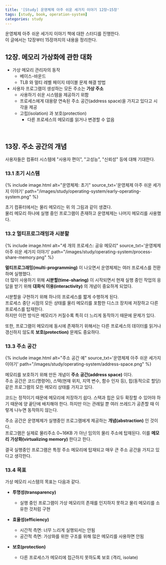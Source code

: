 ```yaml
---
title: '[Study] 운영체제 아주 쉬운 세가지 이야기 12장~15장'
tags: [study, book, operation-system]
categories: study
---
```


운영체제 아주 쉬운 세가지 이야기 책에 대한 스터디를 진행한다.  
이 글에서는 12장부터 15장까지의 내용을 정리한다. 

<!--more-->

## 12장. 메모리 가상화에 관한 대화

- 가상 메모리 관리자의 동작
  - 베이스-바운드
  - TLB 와 멀티 레벨 페이지 테이블 문제 해결 방법
- 사용자 프로그램이 생성하는 모든 주소는 **가상 주소**
  - 사용하기 쉬운 시스템을 제공하기 위함
  - 프로세스에게 대용량 연속된 주소 공간(address space)을 가지고 있다고 시각을 제공
  - 고립(isolation) 과 보호(protection)
    - 다른 프로세스의 메모리를 읽거나 변경할 수 없음


<br/>

## 13장. 주소 공간의 개념

사용자들은 컴퓨터 시스템에 "사용자 편이", "고성능", "신뢰성" 등에 대해 기대한다. 

### 13.1 초기 시스템

{% include image.html alt="운영체제: 초기" source_txt='운영체제 아주 쉬운 세가지 이야기' path="/images/study/operating-system/early-operating-system.png" %}

초기 컴퓨터에서는 물리 메모리는 위 의 그림과 같이 생겼다.  
물리 메모리 하나에 실행 중인 프로그램이 존재하고 운영체제는 나머지 메모리를 사용했다.  

### 13.2 멀티프로그래밍과 시분할

{% include image.html alt="세 개의 프로세스: 공유 메모리" source_txt='운영체제 아주 쉬운 세가지 이야기' path="/images/study/operating-system/process-share-memory.png" %}

**멀티프로그래밍(multi-programming)** 이 나오면서 운영체제는 여러 프로세스를 전환하며 실행했다.  
더 많이 사용하기 위해 **시분할(time-sharing)** 이 시작되면서 현재 실행 중인 작업의 응답을 받기 위해 **대화식 이용(interactivity)** 의 개념이 중요하게 되었다.

시분할을 구현하기 위해 하나의 프로세스를 짧게 수행하게 된다.  
프로세스 중단 시점의 모든 상태를 물리 메모리를 포함한 디스크 장치에 저장하고 다른 프로세스를 탑재한다.   
하지만 이런 방식은 메모리가 커질수록 특히 더 느리게 동작하기 때문에 문제가 있다. 

또한, 프로그램이 메모리에 동시에 존재하기 위해서는 다른 프로세스의 데이터를 읽거나 갱신하지 않도록 **보호(protection)** 문제도 중요하다.  


### 13.3 주소 공간

{% include image.html alt="주소 공간 예" source_txt='운영체제 아주 쉬운 세가지 이야기' path="/images/study/operating-system/address-space.png" %}

메모리를 보호하기 위해 만든 개념이 **주소 공간(address space)** 이다.  
주소 공간은 코드(명령어), 스택(현재 위치, 지역 변수, 함수 인자 등), 힙(동적으로 할당) 같은 프로그램의 모든 메모리 상태를 가지고 있다.  

코드는 정적이기 때문에 메모리에 저장하기 쉽다.
스택과 힙은 모두 확장할 수 있어야 하기 때문에 양 끝단에 배치해야 한다. 
하지만 이는 관례일 뿐 여러 쓰레드가 공존할 때 이렇게 나누면 동작하지 않는다.  

주소 공간은 운영체제가 실행중인 프로그램에게 제공하는 **개념(abstraction)** 인 것이다.  
프로그램은 실제로 물리주소 0~16KB 가 아닌 임의의 물리 주소에 탑재된다.
이를 **메모리 가상화(virtualizing memory)** 한다고 한다.  

결국 실행중인 프로그램은 특정 주소 메모리에 탑재되고 매우 큰 주소 공간을 가지고 있다고 생각한다.  

### 13.4 목표

가상 메모리 시스템의 목표는 다음과 같다. 

- **투명성(transparency)**
  - 실행 중인 프로그램이 가상 메모리의 존재를 인지하지 못하고 물리 메모리를 소유한 것처럼 구현

- **효율성(efficiency)**
  - 시간적 측면: 너무 느리게 실행되서는 안됨
  - 공간적 측면: 가상화를 위한 구조를 위해 많은 메모리를 사용하면 안됨

- **보호(protection)**
  - 다른 프로세스가 메모리에 접근하지 못하도록 보호 (격리, isolate)





